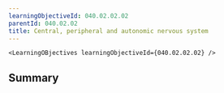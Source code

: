 ```yaml
---
learningObjectiveId: 040.02.02.02
parentId: 040.02.02
title: Central, peripheral and autonomic nervous system
---
```


```tsx eval
<LearningOBjectives learningObjectiveId={040.02.02.02} />
```

## Summary
